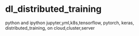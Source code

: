 # dl_distributed_training
python and ipython jupyter,yml,k8s,tensorflow, pytorch, keras, distributed_training, on cloud,cluster,server
